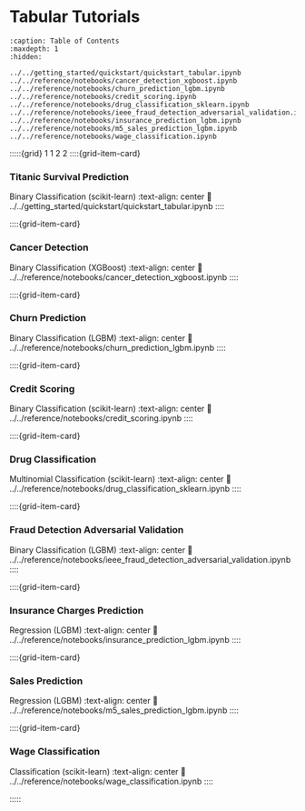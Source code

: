 # Tabular Tutorials
```{toctree}
:caption: Table of Contents
:maxdepth: 1
:hidden:

../../getting_started/quickstart/quickstart_tabular.ipynb
../../reference/notebooks/cancer_detection_xgboost.ipynb
../../reference/notebooks/churn_prediction_lgbm.ipynb
../../reference/notebooks/credit_scoring.ipynb
../../reference/notebooks/drug_classification_sklearn.ipynb
../../reference/notebooks/ieee_fraud_detection_adversarial_validation.ipynb
../../reference/notebooks/insurance_prediction_lgbm.ipynb
../../reference/notebooks/m5_sales_prediction_lgbm.ipynb
../../reference/notebooks/wage_classification.ipynb

```
:::::{grid} 1 1 2 2
::::{grid-item-card} <h3> Titanic Survival Prediction </h3> Binary Classification (scikit-learn)
:text-align: center
:link: ../../getting_started/quickstart/quickstart_tabular.ipynb
::::

::::{grid-item-card} <h3> Cancer Detection </h3> Binary Classification (XGBoost)
:text-align: center
:link: ../../reference/notebooks/cancer_detection_xgboost.ipynb
::::

::::{grid-item-card} <h3> Churn Prediction </h3> Binary Classification (LGBM)
:text-align: center
:link: ../../reference/notebooks/churn_prediction_lgbm.ipynb
::::

::::{grid-item-card} <h3> Credit Scoring </h3> Binary Classification (scikit-learn)
:text-align: center
:link: ../../reference/notebooks/credit_scoring.ipynb
::::

::::{grid-item-card} <h3> Drug Classification </h3> Multinomial Classification (scikit-learn)
:text-align: center
:link: ../../reference/notebooks/drug_classification_sklearn.ipynb
::::

::::{grid-item-card} <h3> Fraud Detection Adversarial Validation </h3> Binary Classification (LGBM)
:text-align: center
:link: ../../reference/notebooks/ieee_fraud_detection_adversarial_validation.ipynb
::::

::::{grid-item-card} <h3> Insurance Charges Prediction </h3> Regression (LGBM)
:text-align: center
:link: ../../reference/notebooks/insurance_prediction_lgbm.ipynb
::::

::::{grid-item-card} <h3> Sales Prediction </h3> Regression (LGBM)
:text-align: center
:link: ../../reference/notebooks/m5_sales_prediction_lgbm.ipynb
::::

::::{grid-item-card} <h3> Wage Classification </h3> Classification (scikit-learn)
:text-align: center
:link: ../../reference/notebooks/wage_classification.ipynb
::::

:::::
